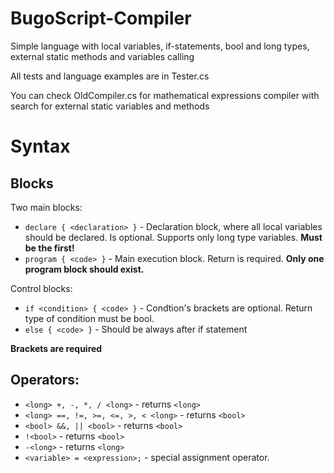 # BugoScript-Compiler
Simple language with local variables, if-statements, bool and long types, external static methods and variables calling

All tests and language examples are in Tester.cs

You can check OldCompiler.cs for mathematical expressions compiler with search for external static variables and methods

# Syntax
## Blocks
Two main blocks:
+ `declare { <declaration> }` - Declaration block, where all local variables should be declared. Is optional. Supports only long type variables. **Must be the first!**
+ `program { <code> }` - Main execution block. Return is required. **Only one program block should exist.**

Control blocks:
+ `if <condition> { <code> }` - Condtion's brackets are optional. Return type of condition must be bool.
+ `else { <code> }` - Should be always after if statement

**Brackets are required**

## Operators:
+ `<long> +, -, *, / <long>` - returns `<long>`
+ `<long> ==, !=, >=, <=, >, < <long>` - returns `<bool>`
+ `<bool> &&, || <bool>` - returns `<bool>`
+ `!<bool>` - returns `<bool>`
+ `-<long>` - returns `<long>`
+ `<variable> = <expression>;` - special assignment operator.
